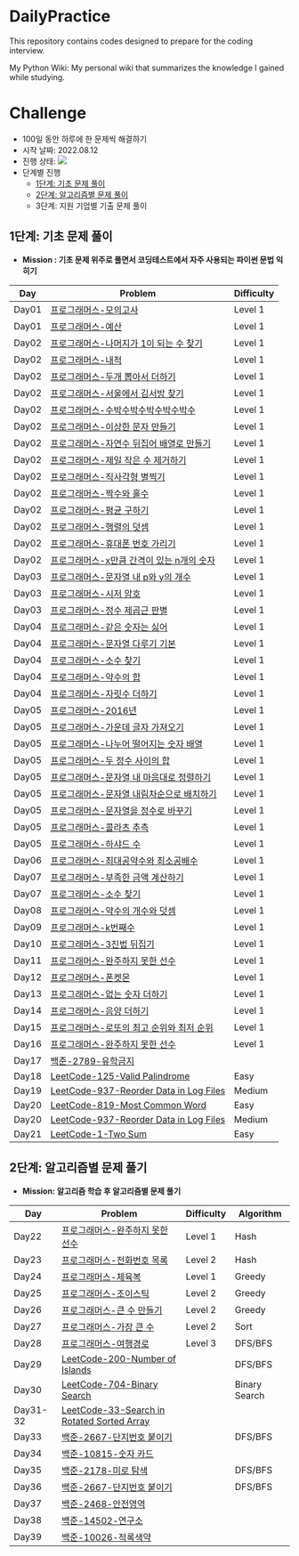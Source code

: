 # DailyPractice

This repository contains codes designed to prepare for the coding interview.

My Python Wiki: My personal wiki that summarizes the knowledge I gained while studying.

# Challenge

* 100일 동안 하루에 한 문제씩 해결하기
* 시작 날짜: 2022.08.12
* 진행 상태: ![](https://us-central1-progress-markdown.cloudfunctions.net/progress/39)
* 단계별 진행
  * [1단계: 기초 문제 풀이](#1단계-기초-문제-풀이)
  * [2단계: 알고리즘별 문제 풀이](#2단계-알고리즘별-문제-풀기)
  * 3단계: 지원 기업별 기출 문제 풀이

## 1단계: 기초 문제 풀이

* **Mission : 기초 문제 위주로 풀면서 코딩테스트에서 자주 사용되는 파이썬 문법 익히기**

| Day   | Problem                                                      | Difficulty |
| ----- | ------------------------------------------------------------ | ---------- |
| Day01 | [프로그래머스-모의고사](https://github.com/yxllout/DailyPractice/blob/main/programmers-lv1/%5BDAY01%5D%EB%AA%A8%EC%9D%98%EA%B3%A0%EC%82%AC.py) | Level 1    |
| Day01 | [프로그래머스-예산](https://github.com/yxllout/DailyPractice/blob/main/programmers-lv1/%5BDAY01%5D%EB%AA%A8%EC%9D%98%EA%B3%A0%EC%82%AC.py) | Level 1    |
| Day02 | [프로그래머스-나머지가 1이 되는 수 찾기](https://github.com/yxllout/DailyPractice/blob/main/programmers-lv1/%5BDAY02%5D%EB%82%98%EB%A8%B8%EC%A7%80%EA%B0%80%201%EC%9D%B4%20%EB%90%98%EB%8A%94%20%EC%88%98%20%EC%B0%BE%EA%B8%B0.py) | Level 1    |
| Day02 | [프로그래머스-내적](https://github.com/yxllout/DailyPractice/blob/main/programmers-lv1/%5BDAY02%5D%EB%82%B4%EC%A0%81.py) | Level 1    |
| Day02 | [프로그래머스-두개 뽑아서 더하기](https://github.com/yxllout/DailyPractice/blob/main/programmers-lv1/%5BDAY02%5D%EB%91%90%EA%B0%9C%20%EB%BD%91%EC%95%84%EC%84%9C%20%EB%8D%94%ED%95%98%EA%B8%B0.py) | Level 1    |
| Day02 | [프로그래머스-서울에서 김서방 찾기](https://github.com/yxllout/DailyPractice/blob/main/programmers-lv1/%5BDAY02%5D%EC%84%9C%EC%9A%B8%EC%97%90%EC%84%9C%20%EA%B9%80%EC%84%9C%EB%B0%A9%20%EC%B0%BE%EA%B8%B0.py) | Level 1    |
| Day02 | [프로그래머스-수박수박수박수박수박수](https://github.com/yxllout/DailyPractice/blob/main/programmers-lv1/%5BDAY02%5D%EC%88%98%EB%B0%95%EC%88%98%EB%B0%95%EC%88%98%EB%B0%95%EC%88%98%EB%B0%95%EC%88%98%EB%B0%95%EC%88%98.py) | Level 1    |
| Day02 | [프로그래머스-이상한 문자 만들기](https://github.com/yxllout/DailyPractice/blob/main/programmers-lv1/%5BDAY02%5D%EC%9D%B4%EC%83%81%ED%95%9C%20%EB%AC%B8%EC%9E%90%20%EB%A7%8C%EB%93%A4%EA%B8%B0.py) | Level 1    |
| Day02 | [프로그래머스-자연수 뒤집어 배열로 만들기](https://github.com/yxllout/DailyPractice/blob/main/programmers-lv1/%5BDAY02%5D%EC%9E%90%EC%97%B0%EC%88%98%EB%92%A4%EC%A7%91%EC%96%B4%EB%B0%B0%EC%97%B4%EB%A1%9C%EB%A7%8C%EB%93%A4%EA%B8%B0.py) | Level 1    |
| Day02 | [프로그래머스-제일 작은 수 제거하기](https://github.com/yxllout/DailyPractice/blob/main/programmers-lv1/%5BDAY02%5D%EC%A0%9C%EC%9D%BC%20%EC%9E%91%EC%9D%80%20%EC%88%98%20%EC%A0%9C%EA%B1%B0%ED%95%98%EA%B8%B0.py) | Level 1    |
| Day02 | [프로그래머스-직사각형 별찍기](https://github.com/yxllout/DailyPractice/blob/main/programmers-lv1/%5BDAY02%5D%EC%A7%81%EC%82%AC%EA%B0%81%ED%98%95%20%EB%B3%84%EC%B0%8D%EA%B8%B0.py) | Level 1    |
| Day02 | [프로그래머스-짝수와 홀수](https://github.com/yxllout/DailyPractice/blob/main/programmers-lv1/%5BDAY02%5D%EC%A7%9D%EC%88%98%EC%99%80%20%ED%99%80%EC%88%98.py) | Level 1    |
| Day02 | [프로그래머스-평균 구하기](https://github.com/yxllout/DailyPractice/blob/main/programmers-lv1/%5BDAY02%5D%ED%8F%89%EA%B7%A0%20%EA%B5%AC%ED%95%98%EA%B8%B0.py) | Level 1    |
| Day02 | [프로그래머스-행렬의 덧셈](https://github.com/yxllout/DailyPractice/blob/main/programmers-lv1/%5BDAY02%5D%ED%96%89%EB%A0%AC%EC%9D%98%20%EB%8D%A7%EC%85%88.py) | Level 1    |
| Day02 | [프로그래머스-휴대폰 번호 가리기](https://github.com/yxllout/DailyPractice/blob/main/programmers-lv1/%5BDAY02%5D%ED%9C%B4%EB%8C%80%ED%8F%B0%20%EB%B2%88%ED%98%B8%20%EA%B0%80%EB%A6%AC%EA%B8%B0.py) | Level 1    |
| Day02 | [프로그래머스-x만큼 간격이 있는 n개의 숫자](https://github.com/yxllout/DailyPractice/blob/main/programmers-lv1/%5BDAY03%5Dx%EB%A7%8C%ED%81%BC%20%EA%B0%84%EA%B2%A9%EC%9D%B4%20%EC%9E%88%EB%8A%94%20n%EA%B0%9C%EC%9D%98%20%EC%88%AB%EC%9E%90.py) | Level 1    |
| Day03 | [프로그래머스-문자열 내 p와 y의 개수](https://github.com/yxllout/DailyPractice/blob/main/programmers-lv1/%5BDAY03%5D%EB%AC%B8%EC%9E%90%EC%97%B4%20%EB%82%B4%20p%EC%99%80%20y%EC%9D%98%20%EA%B0%9C%EC%88%98.py) | Level 1    |
| Day03 | [프로그래머스-시저 암호](https://github.com/yxllout/DailyPractice/blob/main/programmers-lv1/%5BDAY03%5D%EC%8B%9C%EC%A0%80%20%EC%95%94%ED%98%B8.py) | Level 1    |
| Day03 | [프로그래머스-정수 제곱근 판별](https://github.com/yxllout/DailyPractice/blob/main/programmers-lv1/%5BDAY03%5D%EC%A0%95%EC%88%98%20%EC%A0%9C%EA%B3%B1%EA%B7%BC%20%ED%8C%90%EB%B3%84.py) | Level 1    |
| Day04 | [프로그래머스-같은 숫자는 싫어](https://github.com/yxllout/DailyPractice/blob/main/programmers-lv1/%5BDAY04%5D%EA%B0%99%EC%9D%80%20%EC%88%AB%EC%9E%90%EB%8A%94%20%EC%8B%AB%EC%96%B4.py) | Level 1    |
| Day04 | [프로그래머스-문자열 다루기 기본](https://github.com/yxllout/DailyPractice/blob/main/programmers-lv1/%5BDAY04%5D%EB%AC%B8%EC%9E%90%EC%97%B4%20%EB%8B%A4%EB%A3%A8%EA%B8%B0%20%EA%B8%B0%EB%B3%B8.py) | Level 1    |
| Day04 | [프로그래머스-소수 찾기](https://github.com/yxllout/DailyPractice/blob/main/programmers-lv1/%5BDAY04%5D%EC%86%8C%EC%88%98%20%EC%B0%BE%EA%B8%B0.py) | Level 1    |
| Day04 | [프로그래머스-약수의 합](https://github.com/yxllout/DailyPractice/blob/main/programmers-lv1/%5BDAY04%5D%EC%95%BD%EC%88%98%EC%9D%98%20%ED%95%A9.py) | Level 1    |
| Day04 | [프로그래머스-자릿수 더하기](https://github.com/yxllout/DailyPractice/blob/main/programmers-lv1/%5BDAY04%5D%EC%9E%90%EB%A6%BF%EC%88%98%20%EB%8D%94%ED%95%98%EA%B8%B0.py) | Level 1    |
| Day05 | [프로그래머스-2016년](https://github.com/yxllout/DailyPractice/blob/main/programmers-lv1/%5BDAY05%5D2016%EB%85%84.py) | Level 1    |
| Day05 | [프로그래머스-가운데 글자 가져오기](https://github.com/yxllout/DailyPractice/blob/main/programmers-lv1/%5BDAY05%5D%EA%B0%80%EC%9A%B4%EB%8D%B0%20%EA%B8%80%EC%9E%90%20%EA%B0%80%EC%A0%B8%EC%98%A4%EA%B8%B0.py) | Level 1    |
| Day05 | [프로그래머스-나누어 떨어지는 숫자 배열](https://github.com/yxllout/DailyPractice/blob/main/programmers-lv1/%5BDAY05%5D%EB%82%98%EB%88%84%EC%96%B4%20%EB%96%A8%EC%96%B4%EC%A7%80%EB%8A%94%20%EC%88%AB%EC%9E%90%20%EB%B0%B0%EC%97%B4.py) | Level 1    |
| Day05 | [프로그래머스-두 정수 사이의 합](https://github.com/yxllout/DailyPractice/blob/main/programmers-lv1/%5BDAY05%5D%EB%91%90%20%EC%A0%95%EC%88%98%20%EC%82%AC%EC%9D%B4%EC%9D%98%20%ED%95%A9.py) | Level 1    |
| Day05 | [프로그래머스-문자열 내 마음대로 정렬하기](https://github.com/yxllout/DailyPractice/blob/main/programmers-lv1/%5BDAY05%5D%EB%AC%B8%EC%9E%90%EC%97%B4%20%EB%82%B4%20%EB%A7%88%EC%9D%8C%EB%8C%80%EB%A1%9C%20%EC%A0%95%EB%A0%AC%ED%95%98%EA%B8%B0.py) | Level 1    |
| Day05 | [프로그래머스-문자열 내림차순으로 배치하기](https://github.com/yxllout/DailyPractice/blob/main/programmers-lv1/%5BDAY05%5D%EC%A0%95%EC%88%98%20%EB%82%B4%EB%A6%BC%EC%B0%A8%EC%88%9C%EC%9C%BC%EB%A1%9C%20%EB%B0%B0%EC%B9%98%ED%95%98%EA%B8%B0.py) | Level 1    |
| Day05 | [프로그래머스-문자열을 정수로 바꾸기](https://github.com/yxllout/DailyPractice/blob/main/programmers-lv1/%5BDAY05%5D%EB%AC%B8%EC%9E%90%EC%97%B4%EC%9D%84%20%EC%A0%95%EC%88%98%EB%A1%9C%20%EB%B0%94%EA%BE%B8%EA%B8%B0.py) | Level 1    |
| Day05 | [프로그래머스-콜라츠 추측](https://github.com/yxllout/DailyPractice/blob/main/programmers-lv1/%5BDAY05%5D%EC%BD%9C%EB%9D%BC%EC%B8%A0%20%EC%B6%94%EC%B8%A1.py) | Level 1    |
| Day05 | [프로그래머스-하샤드 수](https://github.com/yxllout/DailyPractice/blob/main/programmers-lv1/%5BDAY05%5D%ED%95%98%EC%83%A4%EB%93%9C%20%EC%88%98.py) | Level 1    |
| Day06 | [프로그래머스-최대공약수와 최소공배수](https://github.com/yxllout/DailyPractice/blob/main/programmers-lv1/%5BDAY06%5D%EC%B5%9C%EB%8C%80%EA%B3%B5%EC%95%BD%EC%88%98%EC%99%80%20%EC%B5%9C%EC%86%8C%EA%B3%B5%EB%B0%B0%EC%88%98.py) | Level 1    |
| Day07 | [프로그래머스-부족한 금액 계산하기](https://github.com/yxllout/DailyPractice/blob/main/programmers-lv1/%5BDAY07%5D%EB%B6%80%EC%A1%B1%ED%95%9C%20%EA%B8%88%EC%95%A1%20%EA%B3%84%EC%82%B0%ED%95%98%EA%B8%B0.py) | Level 1    |
| Day07 | [프로그래머스-소수 찾기](https://github.com/yxllout/DailyPractice/blob/main/programmers-lv1/%5BDAY07%5D%EC%86%8C%EC%88%98%20%EC%B0%BE%EA%B8%B0.py) | Level 1    |
| Day08 | [프로그래머스-약수의 개수와 덧셈](https://github.com/yxllout/DailyPractice/blob/main/programmers-lv1/%5BDAY08%5D%EC%95%BD%EC%88%98%EC%9D%98%20%EA%B0%9C%EC%88%98%EC%99%80%20%EB%8D%A7%EC%85%88.py) | Level 1    |
| Day09 | [프로그래머스-k번째수](https://github.com/yxllout/DailyPractice/blob/main/programmers-lv1/%5BDAY09%5Dk%EB%B2%88%EC%A7%B8%EC%88%98.py) | Level 1    |
| Day10 | [프로그래머스-3진법 뒤집기](https://github.com/yxllout/DailyPractice/blob/main/programmers-lv1/%5BDAY10%5D3%EC%A7%84%EB%B2%95%20%EB%92%A4%EC%A7%91%EA%B8%B0.py) | Level 1    |
| Day11 | [프로그래머스-완주하지 못한 선수](https://github.com/yxllout/DailyPractice/blob/main/programmers-lv1/%5BDAY11%5D%EC%99%84%EC%A3%BC%ED%95%98%EC%A7%80%20%EB%AA%BB%ED%95%9C%20%EC%84%A0%EC%88%98.py) | Level 1    |
| Day12 | [프로그래머스-폰켓몬](https://github.com/yxllout/DailyPractice/blob/main/programmers-lv1/%5BDAY12%5D%ED%8F%B0%EC%BC%93%EB%AA%AC.py) | Level 1    |
| Day13 | [프로그래머스-없는 숫자 더하기](https://github.com/yxllout/DailyPractice/blob/main/programmers-lv1/%5BDAY13%5D%EC%97%86%EB%8A%94%20%EC%88%AB%EC%9E%90%20%EB%8D%94%ED%95%98%EA%B8%B0.py) | Level 1    |
| Day14 | [프로그래머스-음양 더하기](https://github.com/yxllout/DailyPractice/blob/main/programmers-lv1/%5BDAY14%5D%EC%9D%8C%EC%96%91%20%EB%8D%94%ED%95%98%EA%B8%B0.py) | Level 1    |
| Day15 | [프로그래머스-로또의 최고 순위와 최저 순위](https://github.com/yxllout/DailyPractice/blob/main/programmers-lv1/%5BDAY15%5D%EB%A1%9C%EB%98%90%EC%9D%98%20%EC%B5%9C%EA%B3%A0%20%EC%88%9C%EC%9C%84%EC%99%80%20%EC%B5%9C%EC%A0%80%20%EC%88%9C%EC%9C%84.py) | Level 1    |
| Day16 | [프로그래머스-완주하지 못한 선수](https://github.com/yxllout/DailyPractice/blob/main/programmers-lv1/%5BDAY16%5D%EC%99%84%EC%A3%BC%ED%95%98%EC%A7%80%20%EB%AA%BB%ED%95%9C%20%EC%84%A0%EC%88%98.py) | Level 1    |
| Day17 | [백준-2789-유학금지](https://github.com/yxllout/DailyPractice/blob/main/Baekjoon/%5BDAY17%5D2789.py) |            |
| Day18 | [LeetCode-125-Valid Palindrome](https://github.com/yxllout/DailyPractice/blob/main/LeetCode/%5BDAY18%5D125-Valid-Palindrome.py) | Easy       |
| Day19 | [LeetCode-937-Reorder Data in Log Files](https://github.com/yxllout/DailyPractice/blob/main/LeetCode/%5BDAY19%5D937-Reorder-Data-in-Log-Files.py) | Medium     |
| Day20 | [LeetCode-819-Most Common Word](https://github.com/yxllout/DailyPractice/blob/main/LeetCode/%5BDAY20%5D819-Most-Common-Word.py) | Easy       |
| Day20 | [LeetCode-937-Reorder Data in Log Files](https://github.com/yxllout/DailyPractice/blob/main/LeetCode/%5BDAY20%5D937-Reorder-Data-in-Log-Files.py) | Medium     |
| Day21 | [LeetCode-1-Two Sum](https://github.com/yxllout/DailyPractice/blob/main/LeetCode/%5BDAY21%5D1-Two-Sum.py) | Easy       |

## 2단계: 알고리즘별 문제 풀기

* **Mission: 알고리즘 학습 후 알고리즘별 문제 풀기**

| Day      | Problem                                                      | Difficulty | Algorithm     |
| -------- | ------------------------------------------------------------ | ---------- | ------------- |
| Day22    | [프로그래머스-완주하지 못한 선수](https://github.com/yxllout/DailyPractice/blob/main/programmers-lv1/%5BDAY22%5D%EC%99%84%EC%A3%BC%ED%95%98%EC%A7%80%20%EB%AA%BB%ED%95%9C%20%EC%84%A0%EC%88%98.py) | Level 1    | Hash          |
| Day23    | [프로그래머스-전화번호 목록](https://github.com/yxllout/DailyPractice/blob/main/programmers-lv1/%5BDAY23%5D%EC%A0%84%ED%99%94%EB%B2%88%ED%98%B8%20%EB%AA%A9%EB%A1%9D.py) | Level 2    | Hash          |
| Day24    | [프로그래머스-체육복](https://github.com/yxllout/DailyPractice/blob/main/programmers-lv1/%5BDAY24%5D%EC%B2%B4%EC%9C%A1%EB%B3%B5.py) | Level 1    | Greedy        |
| Day25    | [프로그래머스-조이스틱](https://github.com/yxllout/DailyPractice/blob/main/programmers-lv1/%5BDAY25%5D%EC%A1%B0%EC%9D%B4%EC%8A%A4%ED%8B%B1.py) | Level 2    | Greedy        |
| Day26    | [프로그래머스-큰 수 만들기](https://github.com/yxllout/DailyPractice/blob/main/programmers-lv1/%5BDAY26%5D%ED%81%B0%20%EC%88%98%20%EB%A7%8C%EB%93%A4%EA%B8%B0.py) | Level 2    | Greedy        |
| Day27    | [프로그래머스-가장 큰 수](https://github.com/yxllout/DailyPractice/blob/main/programmers-lv1/%5BDAY27%5D%EA%B0%80%EC%9E%A5%20%ED%81%B0%20%EC%88%98.py) | Level 2    | Sort          |
| Day28    | [프로그래머스-여행경로](https://github.com/yxllout/DailyPractice/blob/main/programmers-lv1/%5BDAY28%5D%EC%97%AC%ED%96%89%EA%B2%BD%EB%A1%9C.py) | Level 3    | DFS/BFS       |
| Day29    | [LeetCode-200-Number of Islands](https://github.com/yxllout/DailyPractice/blob/main/LeetCode/%5BDAY29%5D200-Number-of-Islands.py) |            | DFS/BFS       |
| Day30    | [LeetCode-704-Binary Search](https://github.com/yxllout/DailyPractice/blob/main/LeetCode/%5BDAY30%5D704-Binary-Search.py) |            | Binary Search |
| Day31-32 | [LeetCode-33-Search in Rotated Sorted Array](https://github.com/yxllout/DailyPractice/blob/main/LeetCode/%5BDAY31-32%5D33-Search-in-Rotated-Sorted-Array.py) |            |               |
| Day33    | [백준-2667-단지번호 붙이기](https://github.com/yxllout/DailyPractice/blob/main/Baekjoon/%5BDAY33%5D2667-%EB%8B%A8%EC%A7%80%EB%B2%88%ED%98%B8%EB%B6%99%EC%9D%B4%EA%B8%B0.py) |            | DFS/BFS       |
| Day34    | [백준-10815-숫자 카드](https://github.com/yxllout/DailyPractice/blob/main/Baekjoon/%5BDAY34%5D10815-%EC%88%AB%EC%9E%90%EC%B9%B4%EB%93%9C.py) |            |               |
| Day35    | [백준-2178-미로 탐색](https://github.com/yxllout/DailyPractice/blob/main/Baekjoon/%5BDAY35%5D2178-%EB%AF%B8%EB%A1%9C%20%ED%83%90%EC%83%89.py) |            | DFS/BFS       |
| Day36    | [백준-2667-단지번호 붙이기](https://github.com/yxllout/DailyPractice/blob/main/Baekjoon/%5BDAY36%5D2667-%EB%8B%A8%EC%A7%80%EB%B2%88%ED%98%B8%EB%B6%99%EC%9D%B4%EA%B8%B0.py) |            | DFS/BFS       |
| Day37    | [백준-2468-안전영역](https://github.com/yxllout/DailyPractice/blob/main/Baekjoon/2468-%EC%95%88%EC%A0%84%EC%98%81%EC%97%AD.py) |            |               |
| Day38    | [백준-14502-연구소](https://github.com/yxllout/DailyPractice/blob/main/Baekjoon/14502-%EC%97%B0%EA%B5%AC%EC%86%8C.py) |            |               |
| Day39    | [백준-10026-적록색약](https://github.com/yxllout/DailyPractice/blob/main/Baekjoon/10026-%EC%A0%81%EB%A1%9D%EC%83%89%EC%95%BD.py) |            |               |
